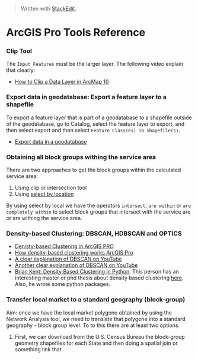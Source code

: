 > Written with [StackEdit](https://stackedit.io/).

# ArcGIS Pro Tools Reference

### Clip Tool

The `Input Features` must be the larger layer. The following video explain that clearly:

- [How to Clip a Data Layer in ArcMap 10](https://www.youtube.com/watch?v=6UF0l8Ly2U4)

### Export data in geodatabase: Export a feature layer to a shapefile

To export a feature layer that is part of a geodatabase to a shapefile outside of the geodatabase, go to Catalog, select the feature layer to export, and then select export and then select `Feature Class(es) To Shapefile(s)`.

- [Export data in a geodatabase](https://pro.arcgis.com/en/pro-app/help/data/geodatabases/overview/export-data.htm)

### Obtaining all block groups withing the service area

There are two approaches to get the block groups within the calculated service area:

1. Using clip or intersection tool
2. Using [select by location](http://desktop.arcgis.com/en/arcmap/10.3/map/working-with-layers/using-select-by-location.htm)

By using select by local we have the operators `intersect`, `are within` or `are completely within` to select block groups that intersect with the service are or are withing the service area.

### Density-based Clustering: DBSCAN, HDBSCAN and OPTICS

- [Denisty-based Clustering in ArcGIS PRO](https://pro.arcgis.com/en/pro-app/tool-reference/spatial-statistics/densitybasedclustering.htm)
- [How density-based clustering works ArcGIS Pro](https://pro.arcgis.com/en/pro-app/tool-reference/spatial-statistics/how-density-based-clustering-works.htm)
- [A clear explanation of DBSCAN on YouTube](https://www.youtube.com/watch?v=6jl9KkmgDIw)
- [Another clear explanation of DBSCAN on YouTube](https://www.youtube.com/watch?v=sKRUfsc8zp4)
- [Brian Kent: Density Based Clustering in Python](https://www.youtube.com/watch?v=5cOhL4B5waU). This person has an interesting master or phd thesis about density based clustering [here](https://www.cmu.edu/dietrich/psychology/cognitiveaxon/documents/kent_dissertation.pdf). Also, he wrote some python packages. 

### Transfer local market to a standard geography (block-group)

Aim: once we have the local market polygone obtained by using the Network Analysis tool, we need to translate that polygone into a standard geography - block group level. To to this there are at least two options:

1. First, we can download from the U.S. Census Bureau the block-group geometry  shapefiles for each State and then doing a spatial join or something link that
<!--stackedit_data:
eyJoaXN0b3J5IjpbLTEwODgyNTM4NzMsLTE3MTkwNzYxNTEsNz
YxMjE1Njg4LC0yNzc3MTk1OSwtOTk1Njk4MTQyLDE4NDc4OTM0
OTUsLTE3MTYzOTI0MzksMTU5MTQyNzY0NiwtMTA5OTI4OTc0OF
19
-->
